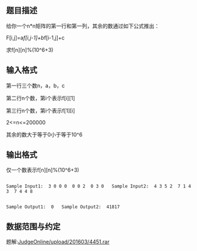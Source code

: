 ## 题目描述

<div>
 给你一个n*n矩阵的第一行和第一列，其余的数通过如下公式推出： 
</div>
<div>
 F[i,j]=a*f[i,j-1]+b*f[i-1,j]+c 
</div>
<div>
 求f[n][n]%(10^6+3) 
</div>
<div></div>
<p></p>

## 输入格式

<div>
 <div>
  第一行三个数n，a，b，c 
 </div>
 <div>
  第二行n个数，第i个表示f[i][1] 
 </div>
 <div>
  第三行n个数，第i个表示f[1][i] 
 </div>
 <div>
  2<=n<=200000 
 </div>
 <div>
  其余的数大于等于0小于等于10^6 
 </div>
</div>
<div></div>
<p></p>

## 输出格式

<div>
 仅一个数表示f[n][n]%(10^6+3) 
</div>
<div></div>
<p></p>

```input1
Sample Input1:  3 0 0 0  0 0 2  0 3 0   Sample Input2:  4 3 5 2  7 1 4 3  7 4 4 8
```
```output1
Sample Output1:  0   Sample Output2:  41817
```
## 数据范围与约定

<p>题解:<a href="https://darkbzoj.cc/JudgeOnline/upload/201603/4451.rar">JudgeOnline/upload/201603/4451.rar</a></p>

